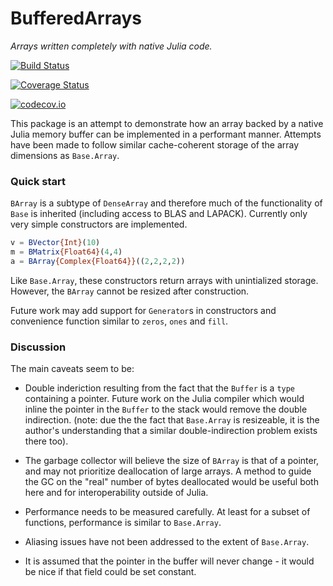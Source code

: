 # BufferedArrays

*Arrays written completely with native Julia code.*

[![Build Status](https://travis-ci.org/andyferris/BufferedArrays.jl.svg?branch=master)](https://travis-ci.org/andyferris/BufferedArrays.jl)

[![Coverage Status](https://coveralls.io/repos/andyferris/BufferedArrays.jl/badge.svg?branch=master&service=github)](https://coveralls.io/github/andyferris/BufferedArrays.jl?branch=master)

[![codecov.io](http://codecov.io/github/andyferris/BufferedArrays.jl/coverage.svg?branch=master)](http://codecov.io/github/andyferris/BufferedArrays.jl?branch=master)

This package is an attempt to demonstrate how an array backed by a native Julia
memory buffer can be implemented in a performant manner. Attempts have been made
to follow similar cache-coherent storage of the array dimensions as `Base.Array`.

### Quick start

`BArray` is a subtype of `DenseArray` and therefore much of the functionality
of `Base` is inherited (including access to BLAS and LAPACK). Currently only
very simple constructors are implemented.

```julia
v = BVector{Int}(10)
m = BMatrix{Float64}(4,4)
a = BArray{Complex{Float64}}((2,2,2,2))
```
Like `Base.Array`, these constructors return arrays with unintialized storage.
However, the `BArray` cannot be resized after construction.

Future work may add support for `Generator`s in constructors and convenience
function similar to `zeros`, `ones` and `fill`.

### Discussion

The main caveats seem to be:

 * Double inderiction resulting from the fact that the `Buffer` is a `type`
   containing a pointer. Future work on the Julia compiler which would inline
   the pointer in the `Buffer` to the stack would remove the double indirection.
   (note: due the the fact that `Base.Array` is resizeable, it is the author's
   understanding that a similar double-indirection problem exists there too).

 * The garbage collector will believe the size of `BArray` is that of a pointer,
   and may not prioritize deallocation of large arrays. A method to guide the
   GC on the "real" number of bytes deallocated would be useful both here and
   for interoperability outside of Julia.

 * Performance needs to be measured carefully. At least for a subset of functions,
   performance is similar to `Base.Array`.

 * Aliasing issues have not been addressed to the extent of `Base.Array`.

 * It is assumed that the pointer in the buffer will never change - it would be
   nice if that field could be set constant.
